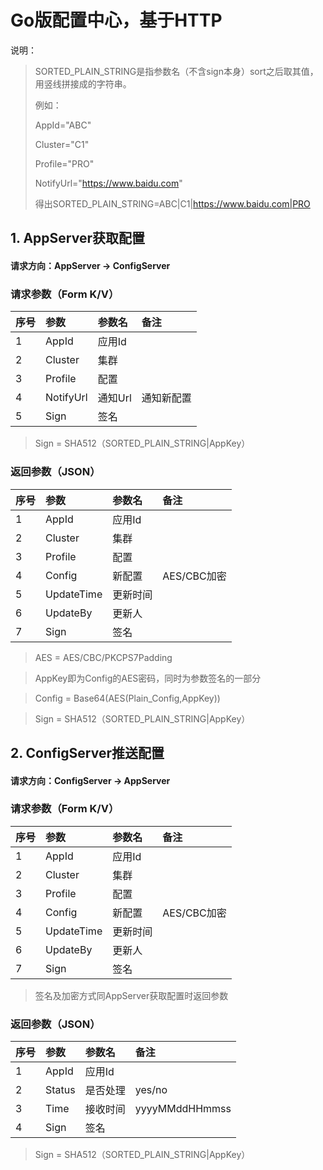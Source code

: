 # Go版配置中心，基于HTTP

说明：
> SORTED_PLAIN_STRING是指参数名（不含sign本身）sort之后取其值，用竖线拼接成的字符串。
>
> 例如：
> 
> AppId="ABC"
> 
> Cluster="C1"
> 
> Profile="PRO"
> 
> NotifyUrl="https://www.baidu.com"
> 
> 得出SORTED_PLAIN_STRING=ABC|C1|https://www.baidu.com|PRO

## 1. AppServer获取配置

#### 请求方向：AppServer -> ConfigServer

### 请求参数（Form K/V）

|序号|参数|参数名|备注|
|:---|:---|:---|:---|
|1|AppId|应用Id||
|2|Cluster|集群||
|3|Profile|配置||
|4|NotifyUrl|通知Url|通知新配置|
|5|Sign|签名||

> Sign = SHA512（SORTED_PLAIN_STRING|AppKey）

### 返回参数（JSON）


|序号|参数|参数名|备注|
|:---|:---|:---|:---|
|1|AppId|应用Id||
|2|Cluster|集群||
|3|Profile|配置||
|4|Config|新配置|AES/CBC加密|
|5|UpdateTime|更新时间||
|6|UpdateBy|更新人||
|7|Sign|签名||

> AES = AES/CBC/PKCPS7Padding

> AppKey即为Config的AES密码，同时为参数签名的一部分

> Config = Base64(AES(Plain_Config,AppKey))

> Sign = SHA512（SORTED_PLAIN_STRING|AppKey）

## 2. ConfigServer推送配置

#### 请求方向：ConfigServer -> AppServer

### 请求参数（Form K/V）

|序号|参数|参数名|备注|
|:---|:---|:---|:---|
|1|AppId|应用Id||
|2|Cluster|集群||
|3|Profile|配置||
|4|Config|新配置|AES/CBC加密|
|5|UpdateTime|更新时间||
|6|UpdateBy|更新人||
|7|Sign|签名||

> 签名及加密方式同AppServer获取配置时返回参数

### 返回参数（JSON）

|序号|参数|参数名|备注|
|:---|:---|:---|:---|
|1|AppId|应用Id||
|2|Status|是否处理|yes/no|
|3|Time|接收时间|yyyyMMddHHmmss|
|4|Sign|签名||

> Sign = SHA512（SORTED_PLAIN_STRING|AppKey）